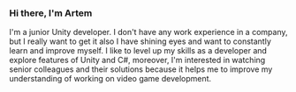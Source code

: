 ### Hi there, I'm Artem
I'm a junior Unity developer. I don't have any work experience in a company, but I really want to get it also I have shining eyes and want to constantly learn and improve myself. I like to level up my skills as a developer and explore features of Unity and C#, moreover, I'm interested in watching senior colleagues and their solutions because it helps me to improve my understanding of working on video game development.
